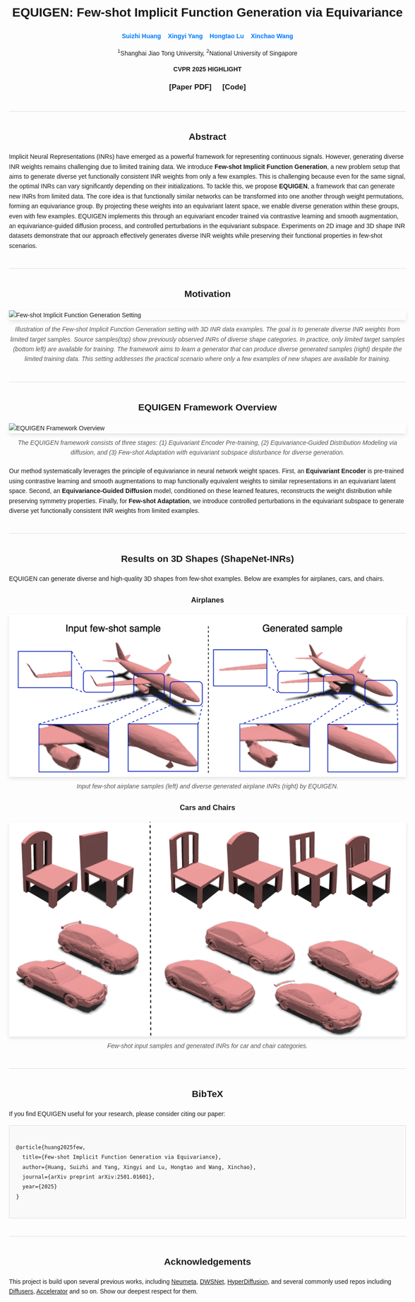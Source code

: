 <style>
  body { font-family: Sans-Serif; margin: 20px auto; max-width: 900px; line-height: 1.6; padding: 10px; }
  h1, h2, h3 { text-align: center; }
  .authors, .affiliations, .conference { text-align: center; margin-bottom: 10px; }
  .authors a { text-decoration: none; color: #007bff; }
  .links { text-align: center; margin-bottom: 20px; font-size: 1.2em; }
  .links a { margin: 0 10px; text-decoration: none; font-weight: bold; }
  .section { margin-top: 40px; margin-bottom: 40px; }
  .section img, .section video { display: block; margin: 20px auto; max-width: 100%; height: auto; box-shadow: 0 4px 8px rgba(0,0,0,0.1); }
  .caption { text-align: center; font-style: italic; color: #555; margin-top: -10px; margin-bottom: 20px; }
  .bibtex pre { background-color: #f9f9f9; border: 1px solid #ddd; padding: 15px; white-space: pre-wrap; word-wrap: break-word; }
  hr { border: 0; height: 1px; background: #ddd; margin: 40px 0; }
</style>

<h1>EQUIGEN: Few-shot Implicit Function Generation via Equivariance</h1>

<div class="authors">
  <!-- Replace with actual author names and links if available, or keep as anonymous -->
  <p align="center">
    <strong><a href="https://jeandiable.github.io/">Suizhi Huang</a></strong>
    &nbsp;&nbsp;
    <strong><a href="https://adamdad.github.io/">Xingyi Yang</a></strong>
    &nbsp;&nbsp;
    <strong><a href="https://scholar.google.com/citations?user=GtNuBJcAAAAJ&hl=zh-CN">Hongtao Lu</a></strong>
    &nbsp;&nbsp;
    <strong><a href="https://sites.google.com/site/sitexinchaowang/">Xinchao Wang</a></strong>
  </p>
<!--   Example: <a href="YOUR_PERSONAL_PAGE_LINK">Your Name</a><sup>1</sup>, <a href="ANOTHER_AUTHOR_LINK">Another Author</a><sup>2</sup> -->
</div>

<div class="affiliations">
  <!-- Replace with actual affiliations -->
  <p align="center">
<sup>1</sup>Shanghai Jiao Tong University, <sup>2</sup>National University of Singapore
</p>
  <!-- Example: <sup>1</sup>Your University, <sup>2</sup>Another University -->
</div>

<div class="conference">
<p align="center">
  <b>CVPR 2025 HIGHLIGHT</b> 
</p>
</div>

<div class="links">
<p align="center">
  <a href="https://arxiv.org/abs/2501.01601">[Paper PDF]</a>
  <a href="https://github.com/JeanDiable/EquiGen">[Code]</a>
  <!-- <a href="LINK_TO_ARXIV_IF_AVAILABLE">[ArXiv]</a> -->
  <!-- <a href="#video">[Video]</a> -->
</p>
</div>


<hr>
<div class="Abstract">
  <h2>Abstract</h2>
  <p>
    Implicit Neural Representations (INRs) have emerged as a powerful framework for representing continuous signals. However, generating diverse INR weights remains challenging due to limited training data. We introduce <strong>Few-shot Implicit Function Generation</strong>, a new problem setup that aims to generate diverse yet functionally consistent INR weights from only a few examples. This is challenging because even for the same signal, the optimal INRs can vary significantly depending on their initializations. To tackle this, we propose <strong>EQUIGEN</strong>, a framework that can generate new INRs from limited data. The core idea is that functionally similar networks can be transformed into one another through weight permutations, forming an equivariance group. By projecting these weights into an equivariant latent space, we enable diverse generation within these groups, even with few examples. EQUIGEN implements this through an equivariant encoder trained via contrastive learning and smooth augmentation, an equivariance-guided diffusion process, and controlled perturbations in the equivariant subspace. Experiments on 2D image and 3D shape INR datasets demonstrate that our approach effectively generates diverse INR weights while preserving their functional properties in few-shot scenarios.
  </p>
</div>

<hr>
<div class="section motivation">
  <h2>Motivation</h2>
  <img src="assets/setting.gif" alt="Few-shot Implicit Function Generation Setting">
  <p class="caption">
    Illustration of the Few-shot Implicit Function Generation setting with 3D INR data examples. The goal is to generate diverse INR weights from limited target samples. Source samples(top) show previously observed INRs of diverse shape categories. In practice, only limited target samples (bottom left) are available for training. The framework aims to learn a generator that can produce diverse generated samples (right) despite the limited training data. This setting addresses the practical scenario where only a few examples of new shapes are available for training.
  </p>
</div>

<hr>

<div class="section method-overview">
  <h2>EQUIGEN Framework Overview</h2>
  <img src="assets/Overview.gif" alt="EQUIGEN Framework Overview">
  <p class="caption">
    The EQUIGEN framework consists of three stages: (1) Equivariant Encoder Pre-training, (2) Equivariance-Guided Distribution Modeling via diffusion, and (3) Few-shot Adaptation with equivariant subspace disturbance for diverse generation.
  </p>
  <p>
    Our method systematically leverages the principle of equivariance in neural network weight spaces.
    First, an <strong>Equivariant Encoder</strong> is pre-trained using contrastive learning and smooth augmentations to map functionally equivalent weights to similar representations in an equivariant latent space.
    Second, an <strong>Equivariance-Guided Diffusion</strong> model, conditioned on these learned features, reconstructs the weight distribution while preserving symmetry properties.
    Finally, for <strong>Few-shot Adaptation</strong>, we introduce controlled perturbations in the equivariant subspace to generate diverse yet functionally consistent INR weights from limited examples.
  </p>
</div>

<hr>

<div class="section results">
  <h2>Results on 3D Shapes (ShapeNet-INRs)</h2>
  <p>EQUIGEN can generate diverse and high-quality 3D shapes from few-shot examples. Below are examples for airplanes, cars, and chairs.</p>

  <h3>Airplanes</h3>
  <img src="assets/airplane.png" alt="Generated Airplane examples using EQUIGEN">
  <p class="caption">Input few-shot airplane samples (left) and diverse generated airplane INRs (right) by EQUIGEN.</p>

  <h3>Cars and Chairs</h3>
  <img src="assets/chairs_cars.png" alt="Generated Chair and Car examples using EQUIGEN">
  <p class="caption">Few-shot input samples and generated INRs for car and chair categories.</p>
</div>


<hr>
<div class="section bibtex">
  <h2>BibTeX</h2>
  <p>If you find EQUIGEN useful for your research, please consider citing our paper:</p>
  <pre><code>
@article{huang2025few,
  title={Few-shot Implicit Function Generation via Equivariance},
  author={Huang, Suizhi and Yang, Xingyi and Lu, Hongtao and Wang, Xinchao},
  journal={arXiv preprint arXiv:2501.01601},
  year={2025}
}
  </code></pre>
</div>

<hr>

<div class="section acknowledgements">
  <h2>Acknowledgements</h2>
  <p>
    <!-- Add any acknowledgements here -->
    This project is build upon several previous works, including <a href="https://github.com/Adamdad/neumeta">Neumeta</a>, <a href="https://github.com/AvivNavon/DWSNets">DWSNet</a>, <a href="https://github.com/Rgtemze/HyperDiffusion">HyperDiffusion</a>, and several commonly used repos including <a href="https://github.com/huggingface/diffusers">Diffusers</a>, <a href="https://github.com/huggingface/accelerate">Accelerator</a> and so on. Show our deepest respect for them.
  </p>
</div>
